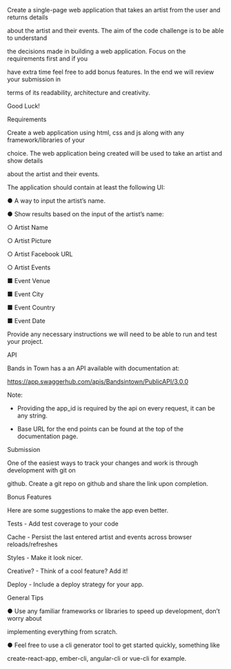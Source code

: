 Create a single-page web application that takes an artist from the user and returns details

about the artist and their events. The aim of the code challenge is to be able to understand

the decisions made in building a web application. Focus on the requirements first and if you

have extra time feel free to add bonus features. In the end we will review your submission in

terms of its readability, architecture and creativity.

Good Luck!



Requirements

Create a web application using html, css and js along with any framework/libraries of your

choice. The web application being created will be used to take an artist and show details

about the artist and their events.

The application should contain at least the following UI:

● A way to input the artist’s name.

● Show results based on the input of the artist’s name:

○ Artist Name

○ Artist Picture

○ Artist Facebook URL

○ Artist Events

■ Event Venue

■ Event City

■ Event Country

■ Event Date



Provide any necessary instructions we will need to be able to run and test your project.



API

Bands in Town has a an API available with documentation at:

https://app.swaggerhub.com/apis/Bandsintown/PublicAPI/3.0.0

Note:

- Providing the app_id​ is required by the api on every request, it can be any string.

- Base URL for the end points can be found at the top of the documentation page.



Submission

One of the easiest ways to track your changes and work is through development with git on

github. Create a git repo on github and share the link upon completion. 


Bonus​ ​Features

Here are some suggestions to make the app even better.

Tests​ - Add test coverage to your code

Cache​ - Persist the last entered artist and events across browser reloads/refreshes

Styles​ - Make it look nicer.

Creative?​ ​- Think of a cool feature? Add it!

Deploy​ - Include a deploy strategy for your app.

General​ ​Tips

● Use any familiar frameworks or libraries to speed up development, don’t worry about

implementing everything from scratch.

● Feel free to use a cli generator tool to get started quickly, something like

create-react-app, ember-cli, angular-cli or vue-cli for example.



